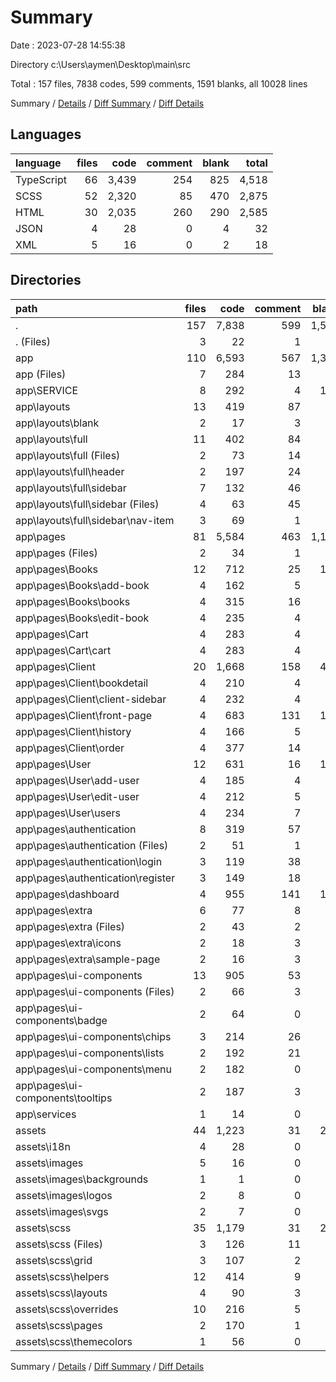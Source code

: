 # Summary

Date : 2023-07-28 14:55:38

Directory c:\\Users\\aymen\\Desktop\\main\\src

Total : 157 files,  7838 codes, 599 comments, 1591 blanks, all 10028 lines

Summary / [Details](details.md) / [Diff Summary](diff.md) / [Diff Details](diff-details.md)

## Languages
| language | files | code | comment | blank | total |
| :--- | ---: | ---: | ---: | ---: | ---: |
| TypeScript | 66 | 3,439 | 254 | 825 | 4,518 |
| SCSS | 52 | 2,320 | 85 | 470 | 2,875 |
| HTML | 30 | 2,035 | 260 | 290 | 2,585 |
| JSON | 4 | 28 | 0 | 4 | 32 |
| XML | 5 | 16 | 0 | 2 | 18 |

## Directories
| path | files | code | comment | blank | total |
| :--- | ---: | ---: | ---: | ---: | ---: |
| . | 157 | 7,838 | 599 | 1,591 | 10,028 |
| . (Files) | 3 | 22 | 1 | 7 | 30 |
| app | 110 | 6,593 | 567 | 1,374 | 8,534 |
| app (Files) | 7 | 284 | 13 | 30 | 327 |
| app\\SERVICE | 8 | 292 | 4 | 133 | 429 |
| app\\layouts | 13 | 419 | 87 | 93 | 599 |
| app\\layouts\\blank | 2 | 17 | 3 | 3 | 23 |
| app\\layouts\\full | 11 | 402 | 84 | 90 | 576 |
| app\\layouts\\full (Files) | 2 | 73 | 14 | 18 | 105 |
| app\\layouts\\full\\header | 2 | 197 | 24 | 55 | 276 |
| app\\layouts\\full\\sidebar | 7 | 132 | 46 | 17 | 195 |
| app\\layouts\\full\\sidebar (Files) | 4 | 63 | 45 | 10 | 118 |
| app\\layouts\\full\\sidebar\\nav-item | 3 | 69 | 1 | 7 | 77 |
| app\\pages | 81 | 5,584 | 463 | 1,112 | 7,159 |
| app\\pages (Files) | 2 | 34 | 1 | 4 | 39 |
| app\\pages\\Books | 12 | 712 | 25 | 166 | 903 |
| app\\pages\\Books\\add-book | 4 | 162 | 5 | 50 | 217 |
| app\\pages\\Books\\books | 4 | 315 | 16 | 69 | 400 |
| app\\pages\\Books\\edit-book | 4 | 235 | 4 | 47 | 286 |
| app\\pages\\Cart | 4 | 283 | 4 | 62 | 349 |
| app\\pages\\Cart\\cart | 4 | 283 | 4 | 62 | 349 |
| app\\pages\\Client | 20 | 1,668 | 158 | 452 | 2,278 |
| app\\pages\\Client\\bookdetail | 4 | 210 | 4 | 69 | 283 |
| app\\pages\\Client\\client-sidebar | 4 | 232 | 4 | 79 | 315 |
| app\\pages\\Client\\front-page | 4 | 683 | 131 | 187 | 1,001 |
| app\\pages\\Client\\history | 4 | 166 | 5 | 39 | 210 |
| app\\pages\\Client\\order | 4 | 377 | 14 | 78 | 469 |
| app\\pages\\User | 12 | 631 | 16 | 154 | 801 |
| app\\pages\\User\\add-user | 4 | 185 | 4 | 42 | 231 |
| app\\pages\\User\\edit-user | 4 | 212 | 5 | 47 | 264 |
| app\\pages\\User\\users | 4 | 234 | 7 | 65 | 306 |
| app\\pages\\authentication | 8 | 319 | 57 | 54 | 430 |
| app\\pages\\authentication (Files) | 2 | 51 | 1 | 8 | 60 |
| app\\pages\\authentication\\login | 3 | 119 | 38 | 22 | 179 |
| app\\pages\\authentication\\register | 3 | 149 | 18 | 24 | 191 |
| app\\pages\\dashboard | 4 | 955 | 141 | 111 | 1,207 |
| app\\pages\\extra | 6 | 77 | 8 | 21 | 106 |
| app\\pages\\extra (Files) | 2 | 43 | 2 | 9 | 54 |
| app\\pages\\extra\\icons | 2 | 18 | 3 | 6 | 27 |
| app\\pages\\extra\\sample-page | 2 | 16 | 3 | 6 | 25 |
| app\\pages\\ui-components | 13 | 905 | 53 | 88 | 1,046 |
| app\\pages\\ui-components (Files) | 2 | 66 | 3 | 8 | 77 |
| app\\pages\\ui-components\\badge | 2 | 64 | 0 | 14 | 78 |
| app\\pages\\ui-components\\chips | 3 | 214 | 26 | 29 | 269 |
| app\\pages\\ui-components\\lists | 2 | 192 | 21 | 14 | 227 |
| app\\pages\\ui-components\\menu | 2 | 182 | 0 | 12 | 194 |
| app\\pages\\ui-components\\tooltips | 2 | 187 | 3 | 11 | 201 |
| app\\services | 1 | 14 | 0 | 6 | 20 |
| assets | 44 | 1,223 | 31 | 210 | 1,464 |
| assets\\i18n | 4 | 28 | 0 | 4 | 32 |
| assets\\images | 5 | 16 | 0 | 2 | 18 |
| assets\\images\\backgrounds | 1 | 1 | 0 | 0 | 1 |
| assets\\images\\logos | 2 | 8 | 0 | 1 | 9 |
| assets\\images\\svgs | 2 | 7 | 0 | 1 | 8 |
| assets\\scss | 35 | 1,179 | 31 | 204 | 1,414 |
| assets\\scss (Files) | 3 | 126 | 11 | 39 | 176 |
| assets\\scss\\grid | 3 | 107 | 2 | 25 | 134 |
| assets\\scss\\helpers | 12 | 414 | 9 | 55 | 478 |
| assets\\scss\\layouts | 4 | 90 | 3 | 21 | 114 |
| assets\\scss\\overrides | 10 | 216 | 5 | 43 | 264 |
| assets\\scss\\pages | 2 | 170 | 1 | 16 | 187 |
| assets\\scss\\themecolors | 1 | 56 | 0 | 5 | 61 |

Summary / [Details](details.md) / [Diff Summary](diff.md) / [Diff Details](diff-details.md)